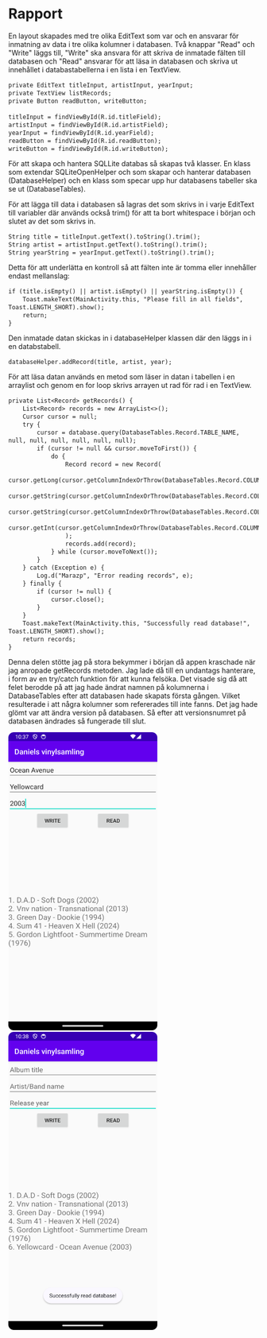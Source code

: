 
# Rapport

En layout skapades med tre olika EditText som var och en ansvarar för inmatning av data i tre olika kolumner
i databasen. Två knappar "Read" och "Write" läggs till, "Write" ska ansvara för att skriva de inmatade fälten
till databasen och "Read" ansvarar för att läsa in databasen och skriva ut innehållet i databastabellerna 
i en lista i en TextView.

```
private EditText titleInput, artistInput, yearInput;
private TextView listRecords;
private Button readButton, writeButton;

titleInput = findViewById(R.id.titleField);
artistInput = findViewById(R.id.artistField);
yearInput = findViewById(R.id.yearField);
readButton = findViewById(R.id.readButton);
writeButton = findViewById(R.id.writeButton);
```

För att skapa och hantera SQLLite databas så skapas två klasser. En klass som extendar SQLiteOpenHelper
och som skapar och hanterar databasen (DatabaseHelper) och en klass som specar upp hur databasens tabeller 
ska se ut (DatabaseTables).

För att lägga till data i databasen så lagras det som skrivs in i varje EditText till variabler där
används också trim() för att ta bort whitespace i början och slutet av det som skrivs in.

```
String title = titleInput.getText().toString().trim();
String artist = artistInput.getText().toString().trim();
String yearString = yearInput.getText().toString().trim();
```

Detta för att underlätta en kontroll så att fälten inte är tomma eller innehåller endast mellanslag:
```
if (title.isEmpty() || artist.isEmpty() || yearString.isEmpty()) {
    Toast.makeText(MainActivity.this, "Please fill in all fields", Toast.LENGTH_SHORT).show();
    return;
}
```
Den inmatade datan skickas in i databaseHelper klassen där den läggs in i en databstabell.
```
databaseHelper.addRecord(title, artist, year);
```

För att läsa datan används en metod som läser in datan i tabellen i en arraylist och genom en for loop
skrivs arrayen ut rad för rad i en TextView.

```
private List<Record> getRecords() {
    List<Record> records = new ArrayList<>();
    Cursor cursor = null;
    try {
        cursor = database.query(DatabaseTables.Record.TABLE_NAME, null, null, null, null, null, null);
        if (cursor != null && cursor.moveToFirst()) {
            do {
                Record record = new Record(
                    cursor.getLong(cursor.getColumnIndexOrThrow(DatabaseTables.Record.COLUMN_NAME_ID)),
                    cursor.getString(cursor.getColumnIndexOrThrow(DatabaseTables.Record.COLUMN_NAME_TITLE)),
                    cursor.getString(cursor.getColumnIndexOrThrow(DatabaseTables.Record.COLUMN_NAME_ARTIST)),
                    cursor.getInt(cursor.getColumnIndexOrThrow(DatabaseTables.Record.COLUMN_NAME_YEAR))
                );
                records.add(record);
            } while (cursor.moveToNext());
        }
    } catch (Exception e) {
        Log.d("Marazp", "Error reading records", e);
    } finally {
        if (cursor != null) {
            cursor.close();
        }
    }
    Toast.makeText(MainActivity.this, "Successfully read database!", Toast.LENGTH_SHORT).show();
    return records;
}
```

Denna delen stötte jag på stora bekymmer i början då appen kraschade när jag anropade getRecords metoden.
Jag lade då till en undantags hanterare, i form av en try/catch funktion för att kunna felsöka. Det visade
sig då att felet berodde på att jag hade ändrat namnen på kolumnerna i DatabaseTables efter att 
databasen hade skapats första gången. Vilket resulterade i att några kolumner som refererades till inte fanns.
Det jag hade glömt var att ändra version på databasen. Så efter att versionsnumret på databasen ändrades
så fungerade till slut.


<img src="screenshot1.png" alt="Main Activity" style="width:300px;height:600px;"> <img src="screenshot2.png" alt="Second Activity" style="width:300px;height:600px;">
